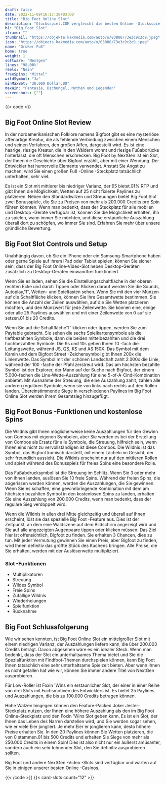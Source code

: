 ```yaml
---
draft: false
date: 2022-11-09T16:17:38+03:00
title: "Big Foot Online Slot"
description: "Glücksspiel.COM vergleicht die besten Online -Glücksspiel -Sites und -spiele der Kanada.  Unabhängige Produktbewertungen und exklusive Anmeldeangebote. Jetzt spielen!"
h1: "Big Foot Slot"
iframe: ""
thumbnail: "https://objekte.kaxmedia.com/auto/o/83880/73e3c9c2c9.jpeg"
icon: "https://objects.kaxmedia.com/auto/o/83880/73e3c9c2c9.jpeg"
name: "Großer Fuß"
home: true
weight: 1
software: "Nextgen"
lines: "98.00%"
reels: "Nein"
freeSpins: "Mittel"
wildSymbol: "Ja"
minMaxBet: "30.000 Dollar.00"
maxWin: "Fantasie, Dschungel, Mythen und Legenden"
screenshots: [""]
---
```


{{< code >}}<h2>Big Foot Online Slot Review</h2><p>In der nordamerikanischen Folklore namens Bigfoot gibt es eine mysteriöse affenartige Kreatur, die als fehlende Verbindung zwischen einem Menschen und seinen Vorfahren, den großen Affen, dargestellt wird. Es ist eine haarige, riesige Kreatur, die in den Wäldern wohnt und riesige Fußabdrücke hinterlässt, die oft Menschen erschrecken. Big Foot by NextGen ist ein Slot, der Ihnen die Geschichte über Bigfoot erzählt, aber mit einer Wendung. Der Entwickler hat humorvolle Elemente verwendet. Anstatt Sie Angst zu machen, wird Sie einen großen Fuß -Online -Steckplatz tatsächlich unterhalten, sehr viel.</p><p>Es ist ein Slot mit mittlerer bis niedriger Varianz, der 95 bietet.01% RTP und gibt Ihnen die Möglichkeit, Wetten auf 25 nicht fixierte Paylines zu platzieren. Neben den Standardwilzen und Streuungen bietet Big Foot Slot zwei Bonusspiele, die Sie zu Preisen von mehr als 200.000 Credits pro Spin führen könnten. Wenn man bedenkt, dass der Steckplatz für alle mobilen und Desktop -Geräte verfügbar ist, können Sie die Möglichkeit erhalten, ihn zu spielen, wann immer Sie möchten, und diese erstaunliche Auszahlung überall dort zu schöpfen, wo immer Sie sind. Erfahren Sie mehr über unsere gründliche Bewertung.</p><h2>Big Foot Slot Controls und Setup</h2><p>Unabhängig davon, ob Sie ein iPhone oder ein Samsung-Smartphone haben oder gerne Spiele auf Ihrem iPad oder Tablet spielen, können Sie sicher sein, dass der Big Foot Online-Video-Slot neben Desktop-Geräten zusätzlich zu Desktop-Geräten einwandfrei funktioniert.</p><p>Wenn Sie es laden, sehen Sie die Einstellungsschaltfläche in der oberen rechten Ecke und durch Tippen oder Klicken darauf werden Sie die Sounds, Autoplay,"I", Wetten- und Spieltasten sehen. Wenn Sie mit den vier Münzen auf die Schaltfläche klicken, können Sie Ihre Gesamtwette bestimmen. Sie können die Anzahl der Zeilen auswählen, auf die Sie Wetten platzieren möchten, und den Münzwert für jede Zeilenwette. Sie können eine, einige oder alle 25 Paylines auswählen und mit einer Zeilenwette von 0 auf sie setzen.01 bis 20 Credits.</p><p>Wenn Sie auf die Schaltfläche"I" klicken oder tippen, werden Sie zum Paytable gebracht. Sie sehen die sechs Spielkartensymbole als die tieftbezahlten Symbole, dann die beiden mittelbezahlten und die drei hochbezahlten Symbole. Die 9s und 10s geben Ihnen 10 -fach die Leitungswette, während JS, QS, KS und AS 150X. Das Symbol mit dem Kamin und dem Bigfoot Street -Zeichensymbol gibt Ihnen 200x die Linienwette. Das Symbol mit der schönen Landschaft zahlt 2.000x die Linie, während der 100 -fache der Pfahl zerstreut wird. Das am höchsten bezahlte Symbol ist der Explorer, der Mann auf der Suche nach Bigfoot, der einem 5.000-fachen die Line-Wette-Auszahlung für eine 5-of-A-Cind-Kombination anbietet. Mit Ausnahme der Streuung, die eine Auszahlung zahlt, zahlen alle anderen regulären Symbole, wenn sie von links nach rechts auf den Rollen landen. Übereinstimmende Siege in verschiedenen Paylines im Big Foot Online Slot werden Ihrem Gesamtsieg hinzugefügt.</p><h2>Big Foot Bonus -Funktionen und kostenlose Spins</h2><p>Die Wildnis gibt Ihnen möglicherweise keine Auszahlungen für den Gewinn von Combos mit eigenen Symbolen, aber Sie werden es bei der Erstellung von Combos als Ersatz für alle Symbole, die Streuung, hilfreich sein, wenn Ihnen eins nicht zu vervollständigen ist diese Combos. Die Wildnis ist das Symbol, das Bigfoot komisch darstellt, mit einem Lächeln im Gesicht, der sehr freundlich aussieht. Die Wildnis erscheint nur auf den mittleren Rollen und spielt während des Bonusspiels für freies Spins eine besondere Rolle.</p><p>Das Fußabdrucksymbol ist die Streuung im Schlitz. Wenn Sie 3 oder mehr von ihnen landen, auslösen Sie 10 freie Spins. Während der freien Spins, die abgerissen werden können, werden die Auszahlungen, die Sie gewinnen. Wenn Sie es schaffen, eine gewinnbringende Kombination mit dem am höchsten bezahlten Symbol in den kostenlosen Spins zu landen, erhalten Sie eine Auszahlung von 200.000 Credits, wenn man bedenkt, dass der reguläre Sieg verdoppelt wird.</p><p>Wenn die Wildnis in allen drei Mitte gleichzeitig und überall auf ihnen erscheint, löst sie das spezielle Big Foot -Feature aus. Dies ist der Zeitpunkt, an dem eine Waldszene auf dem Bildschirm angezeigt wird und Sie auf alle angezeigten Augenpaare tippen oder klicken müssen. Das Ziel hier ist offensichtlich, Bigfoot zu finden. Sie erhalten 3 Chancen, dies zu tun. Mit jeder Vermutung gewinnen Sie einen Preis, aber Bigfoot zu finden, wird Ihnen definitiv das größte Stück des Kuchens bringen. Alle Preise, die Sie erhalten, werden mit der Auslöserwette multipliziert.</p><h3>
Slot -Funktionen</h3><ul>
<li></span>
Multiplikatoren</li>
<li></span>
Streuung</li>
<li></span>
Wildes Symbol</li>
<li></span>
Freie Spins</li>
<li></span>
Zufällige Wildnis</li>
<li></span>
Wiederholungen</li>
<li></span>
Spielfunktion</li>
<li></span>
Rücknahme</li></ul><h2>Big Foot Schlussfolgerung</h2><p>Wie wir sehen konnten, ist Big Foot Online Slot ein mittelgroßer Slot mit einem niedrigen Varianz, der Auszahlungen liefern kann, die über 200.000 Credits beträgt. Davon abgesehen wäre es ein idealer Steck. Wenn man bedenkt, dass der Slot ein unterhaltsames Thema bietet und Sie die Spezialfunktion mit Findfoot-Themen durchspielen können, kann Big Foot Ihnen tatsächlich eine sehr unterhaltsame Spielzeit bieten. Aber wenn Ihnen es nicht gefallen hat wie wir, können Sie immer andere Titel von NextGen ausprobieren.</p><p>Für Low-Roller ist Foxin 'Wins ein erstaunlicher Slot, der einer in einer Reihe von drei Slots mit Fuchsmotiven des Entwicklers ist. Es bietet 25 Paylines und Auszahlungen, die bis zu 100.000 Credits betragen können.</p><p>Hohe Walzen hingegen können den Feature-Packed Joker Jester-Steckplatz nutzen, der Ihnen eine höhere Auszahlung als den im Big Foot Online-Steckplatz und den Foxin 'Wins Slot geben kann. Es ist ein Slot, der Ihnen das Leben des Narren darstellen wird, und Sie werden sogar sehen, wie er viele Eier jongliert. Je mehr Eier er jonglieren kann, desto höhere Preise erhalten Sie. In den 20 Paylines können Sie Wetten platzieren, die von 0 stammen.01 bis 500 Credits und erhalten Sie Siege von mehr als 250.000 Credits in einem Spin! Dies ist also nicht nur ein äußerst amüsanter, sondern auch ein sehr lohnender Slot, den Sie definitiv ausprobieren sollten.</p><p>Big Foot und andere NextGen -Video -Slots sind verfügbar und warten auf Sie in einigen unserer besten Online -Casinos.</p>{{< /code >}}
 {{< card-slots count="12" >}}